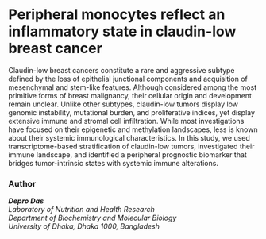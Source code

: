 # Peripheral monocytes reflect an inflammatory state in claudin-low breast cancer  

Claudin-low breast cancers constitute a rare and aggressive subtype defined by the loss of epithelial junctional components and acquisition of mesenchymal and stem-like features. Although considered among the most primitive forms of breast malignancy, their cellular origin and development remain unclear. Unlike other subtypes, claudin-low tumors display low genomic instability, mutational burden, and proliferative indices, yet display extensive immune and stromal cell infiltration. While most investigations have focused on their epigenetic and methylation landscapes, less is known about their systemic immunological characteristics. In this study, we used transcriptome-based stratification of claudin-low tumors, investigated their immune landscape, and identified a peripheral prognostic biomarker  that bridges tumor-intrinsic states with systemic immune alterations. 

### Author 

_**Depro Das**_ <br/> 
*Laboratory of Nutrition and Health Research <br/> 
Department of Biochemistry and Molecular Biology <br/> 
University of Dhaka, Dhaka 1000, Bangladesh*   
